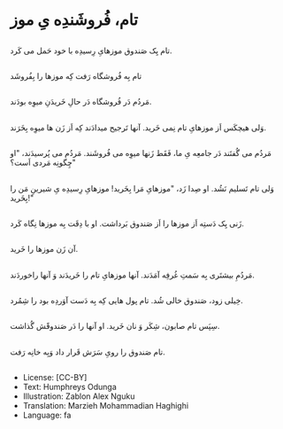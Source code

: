 # تام، فُروشَندِه یِ موز

##
تام یِک صَندوق موزهایِ رِسیدِه با خود حَمل می کَرد.

##
تام بِه فُروشگاه رَفت کِه موزها را بِفُروشَد

##
مَردُم دَر فُروشگاه دَر حالِ خَریدَنِ میوِه بودَند.

##
وَلی هیچکَس اَز موزهایِ تام نِمی خَرید. آنها تَرجیح میدادَند کِه اَز زَن ها میوِه بِخَرَند.

##
مَردُم می گُفتَند دَر جامعِه یِ ما، فَقَط زَنها میوِه می فُروشَند. مَردُم می پُرسیدَند، "او چِگونِه مَردی اَست؟"

##
وَلی تام تَسلیم نَشُد. او صِدا زَد، "موزهایِ مَرا بِخَرید! موزهایِ رِسیدِه یِ شیرینِ مَن را بِخَرید!"

##
زَنی یِک دَستِه اَز موزها را اَز صَندوق بَرداشت. او با دِقَت بِه موزها نِگاه کَرد.

##
آن زَن موزها را خَرید.

##
مَردُمِ بیشتَری بِه سَمتِ غُرفِه آمَدَند. آنها موزهایِ تام را خَریدَند وَ آنها راخوردَند.

##
خِیلی زود، صَندوق خالی شُد. تام پول هایی کِه بِه دَست آوَردِه بود را شِمُرد.

##
سِپَس تام صابون، شِکَر وَ نان خَرید. او آنها را دَر صَندوقََش گُذاشت.

##
تام صَندوق را رویِ سَرَش قَرار داد وَبِه خانِه رَفت.

##
* License: [CC-BY]
* Text: Humphreys Odunga
* Illustration: Zablon Alex Nguku
* Translation: Marzieh Mohammadian Haghighi
* Language: fa
